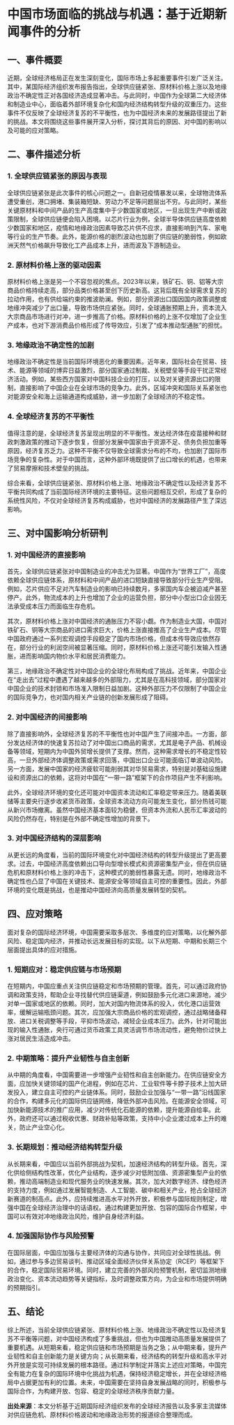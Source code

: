 # 中国市场面临的挑战与机遇：基于近期新闻事件的分析

## 一、事件概要

近期，全球经济格局正在发生深刻变化，国际市场上多起重要事件引发广泛关注。其中，某国际经济组织发布报告指出，全球供应链紧张、原材料价格上涨以及地缘政治不确定性正对各国经济造成显著冲击。与此同时，中国作为全球第二大经济体和制造业中心，面临着外部环境复杂化和国内经济结构转型升级的双重压力。这些事件不仅反映了全球经济复苏的不平衡性，也为中国经济未来的发展路径提出了新的挑战。本文将围绕这些事件展开深入分析，探讨其背后的原因、对中国的影响以及可能的应对策略。

## 二、事件描述分析

### 1. 全球供应链紧张的原因与表现

全球供应链紧张是此次事件的核心问题之一。自新冠疫情暴发以来，全球物流体系遭受重创，港口拥堵、集装箱短缺、劳动力不足等问题层出不穷。与此同时，某些关键原材料和中间产品的生产高度集中于少数国家或地区，一旦出现生产中断或政策限制，全球供应链便会陷入困境。以芯片行业为例，全球半导体供应链高度依赖少数国家和地区，疫情和地缘政治因素导致芯片供不应求，直接影响到汽车、家电等行业的生产节奏。此外，能源价格的剧烈波动也加剧了供应链的脆弱性，例如欧洲天然气价格飙升导致化工产品成本上升，进而波及下游制造业。

### 2. 原材料价格上涨的驱动因素

原材料价格上涨是另一个不容忽视的焦点。2023年以来，铁矿石、铜、铝等大宗商品价格持续走高，部分品类价格甚至创下历史新高。这背后既有全球需求复苏的拉动作用，也有供给端约束的推波助澜。例如，部分资源出口国因国内政策调整或地缘冲突减少了出口量，导致市场供应紧张。同时，全球通胀预期上升，资本流入大宗商品市场进行对冲，进一步推高了价格。原材料价格的上涨不仅增加了企业生产成本，也对下游消费品价格形成了传导效应，引发了“成本推动型通胀”的担忧。

### 3. 地缘政治不确定性的加剧

地缘政治不确定性是当前国际环境恶化的重要因素。近年来，国际社会在贸易、技术、能源等领域的博弈日益激烈，部分国家通过制裁、关税壁垒等手段干扰正常经济活动。例如，某些西方国家对中国科技企业的打压，以及对关键资源出口的限制，直接影响了中国企业在全球市场的竞争力。此外，区域冲突和国际关系紧张也对能源安全和海上运输通道构成威胁，进一步加剧了全球经济的不稳定性。

### 4. 全球经济复苏的不平衡性

值得注意的是，全球经济复苏呈现出明显的不平衡性。发达经济体在疫苗接种和财政刺激政策的推动下逐步恢复，但部分发展中国家由于资源不足、债务负担加重等原因，经济复苏乏力。这种不平衡不仅导致全球需求分布的不均，也加剧了国际市场竞争的复杂性。对于中国而言，这种外部环境既提供了出口增长的机遇，也带来了贸易摩擦和技术壁垒的挑战。

综合来看，全球供应链紧张、原材料价格上涨、地缘政治不确定性以及经济复苏不平衡共同构成了当前国际经济环境的主要特征。这些问题相互交织，形成了复杂的系统性风险，不仅对全球经济复苏构成威胁，也对中国经济的发展路径产生了深远影响。

## 三、对中国影响分析研判

### 1. 对中国经济的直接影响

首先，全球供应链紧张对中国制造业的冲击尤为显著。中国作为“世界工厂”，高度依赖全球供应链体系，原材料和中间产品的进口短缺直接导致部分行业生产受阻。例如，芯片供应不足对汽车制造业的影响已持续数月，多家国内车企被迫减产甚至停产。此外，物流成本的上升也增加了企业的运营负担，部分中小型出口企业因无法承受成本压力而面临生存危机。

其次，原材料价格上涨对中国经济的通胀压力不容小觑。作为制造业大国，中国对铁矿石、铜等大宗商品的进口需求巨大，价格上涨直接推高了企业生产成本。尽管中国政府通过一系列宏观调控手段稳定了国内市场价格，但成本传导效应依然存在，部分行业的利润空间被显著压缩。同时，原材料价格上涨还可能引发输入性通胀，进而影响国内物价水平和居民消费能力。

第三，地缘政治不确定性对中国企业的全球化布局构成了挑战。近年来，中国企业在“走出去”过程中遭遇了越来越多的外部阻力，尤其是在高科技领域，部分国家对中国企业的技术封锁和市场准入限制日益加剧。这种外部压力不仅限制了中国企业的国际竞争力，也对国内相关产业链的创新发展形成了阻碍。

### 2. 对中国经济的间接影响

除了直接影响外，全球经济复苏的不平衡性也对中国产生了间接冲击。一方面，部分发达经济体的快速复苏拉动了对中国出口商品的需求，尤其是电子产品、机械设备等领域，短期内为中国外贸增长提供了支撑。然而，这种需求增长的不稳定性较高，一旦外部经济体调整政策或需求回落，中国出口企业可能面临订单波动风险。另一方面，发展中国家的经济疲软可能削弱其对华贸易需求，特别是对基础设施建设和资源出口的依赖，这将对中国在“一带一路”框架下的合作项目产生不利影响。

此外，全球经济环境的变化还可能对中国资本流动和汇率稳定带来压力。随着美联储等主要央行逐步收紧货币政策，全球资本流动方向可能发生变化，部分热钱可能从新兴市场撤离。虽然中国经济基本面较为稳健，但资本外流和人民币汇率波动的风险仍然存在，特别是在外部不确定性增加的背景下。

### 3. 对中国经济结构的深层影响

从更长远的角度看，当前的国际环境变化对中国经济结构的转型升级提出了更高要求。过去，中国经济高度依赖出口导向型增长模式和资源密集型产业，但在供应链危机和原材料价格上涨的冲击下，这种模式的脆弱性暴露无遗。同时，地缘政治不确定性也凸显了中国在关键技术、能源安全等领域自主可控的重要性。因此，外部环境的变化既是挑战，也是推动中国经济向高质量发展转型的契机。

## 四、应对策略

面对复杂的国际经济环境，中国需要采取多层次、多维度的应对策略，以化解外部风险、稳定国内经济，并推动长远发展目标的实现。以下从短期、中期和长期三个层面提出具体的应对措施。

### 1. 短期应对：稳定供应链与市场预期

在短期内，中国应重点关注供应链稳定和市场预期的管理。首先，可以通过政府协调和政策支持，帮助企业寻找替代供应链渠道，例如鼓励多元化进口来源地，减少对单一国家或地区的依赖。同时，加大对国内物流体系的投入，优化港口运营效率，缓解运输瓶颈问题。其次，应加强大宗商品价格的宏观调控，通过战略储备释放、进口关税调整等手段，平抑市场波动，减轻企业成本压力。此外，针对可能出现的输入性通胀，央行可通过货币政策工具灵活调节市场流动性，避免物价过快上涨对居民生活造成冲击。

### 2. 中期策略：提升产业韧性与自主创新

从中期的角度看，中国需要进一步增强产业韧性和自主创新能力。在供应链安全方面，应加快关键领域的国产化进程，例如在芯片、工业软件等卡脖子技术上加大研发投入，建立自主可控的产业链体系。同时，鼓励企业加强与“一带一路”沿线国家的合作，构建多元化的国际供应链网络，降低外部冲击风险。在能源安全领域，可加快新能源技术的推广应用，减少对传统化石能源的依赖，提升能源自给率。此外，政府还可以通过税收优惠、财政补贴等政策，支持中小企业渡过成本上升的难关，防止产业空心化。

### 3. 长期规划：推动经济结构转型升级

从长期来看，中国应以当前外部挑战为契机，加速经济结构的转型升级。首先，深化供给侧结构性改革，优化产业结构，逐步减少对低附加值、资源密集型产业的依赖，推动高端制造业和现代服务业的快速发展。其次，加大对数字经济、绿色经济的支持力度，例如通过发展智能制造、人工智能、碳中和相关产业，抢占全球经济新赛道的制高点。此外，应持续推进高水平对外开放，积极参与国际规则制定，增强中国在全球经济治理中的话语权。通过构建更加开放、包容的国际合作框架，中国可以有效对冲地缘政治风险，维护自身经济利益。

### 4. 加强国际协作与风险预警

在国际层面，中国应加强与主要经济体的沟通与协作，共同应对全球性挑战。例如，通过参与多边贸易谈判、推动区域全面经济伙伴关系协定（RCEP）等框架下的合作，稳定国际贸易环境。同时，建立完善的外部风险预警机制，密切监测地缘政治变化、资本流动趋势等关键指标，及时调整政策方向，为企业和市场提供明确的预期指引。

## 五、结论

综上所述，当前全球供应链紧张、原材料价格上涨、地缘政治不确定性以及经济复苏不平衡等问题，对中国经济构成了多重挑战，但也为中国推动高质量发展提供了重要机遇。从短期来看，稳定供应链和市场预期是当务之急；从中期来看，提升产业韧性和自主创新能力是关键方向；从长期来看，经济结构的转型升级和高水平对外开放是实现可持续发展的根本路径。通过科学制定并落实上述应对策略，中国完全有能力在复杂的国际环境中化挑战为机遇，保持经济稳定增长，并在全球经济格局中占据更加有利的位置。未来，中国需要在坚持自身发展战略的同时，积极参与国际合作，为构建开放、包容、稳定的全球经济秩序贡献力量。

**出处来源**：本文分析基于近期国际经济组织发布的全球经济报告以及多家主流媒体对供应链危机、原材料价格波动和地缘政治形势的报道综合整理而成。